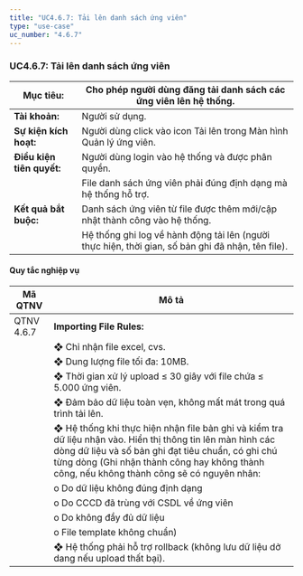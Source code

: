 ```yaml
---
title: "UC4.6.7: Tải lên danh sách ứng viên"
type: "use-case"
uc_number: "4.6.7"
---
```


### UC4.6.7: Tải lên danh sách ứng viên

| **Mục tiêu:** | Cho phép người dùng đăng tải danh sách các ứng viên lên hệ thống. |
| --- | --- |
| **Tài khoản:** | Người sử dụng. |
| **Sự kiện kích hoạt:** | Người dùng click vào icon Tải lên trong Màn hình Quản lý ứng viên. |
| **Điều kiện tiên quyết:** | Người dùng login vào hệ thống và được phân quyền. |
|  | File danh sách ứng viên phải đúng định dạng mà hệ thống hỗ trợ. |
| **Kết quả bắt buộc:** | Danh sách ứng viên từ file được thêm mới/cập nhật thành công vào hệ thống. |
|  | Hệ thống ghi log về hành động tải lên (người thực hiện, thời gian, số bản ghi đã nhận, tên file). |

#### Quy tắc nghiệp vụ

| **Mã QTNV** | **Mô tả** |
| --- | --- |
| QTNV 4.6.7 | **Importing File Rules:** |
|  | ❖ Chỉ nhận file excel, cvs. |
|  | ❖ Dung lượng file tối đa: 10MB. |
|  | ❖ Thời gian xử lý upload ≤ 30 giây với file chứa ≤ 5.000 ứng viên. |
|  | ❖ Đảm bảo dữ liệu toàn vẹn, không mất mát trong quá trình tải lên. |
|  | ❖ Hệ thống khi thực hiện nhận file bản ghi và kiểm tra dữ liệu nhận vào. Hiển thị thông tin lên màn hình các dòng dữ liệu và số bản ghi đạt tiêu chuẩn, có ghi chú từng dòng (Ghi nhận thành công hay không thành công, nếu không thành công sẽ có nguyên nhân: |
|  | o Do dữ liệu không đúng định dạng |
|  | o Do CCCD đã trùng với CSDL về ứng viên |
|  | o Do không đầy đủ dữ liệu |
|  | o File template không chuẩn) |
|  | ❖ Hệ thống phải hỗ trợ rollback (không lưu dữ liệu dở dang nếu upload thất bại). |
